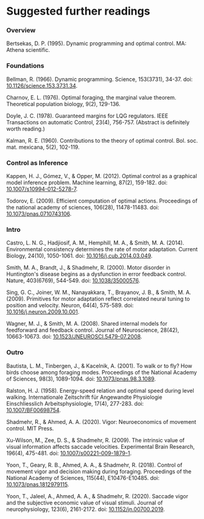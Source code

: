 # Suggested further readings

### Overview

Bertsekas, D. P. (1995). Dynamic programming and optimal control. MA: Athena scientific.

### Foundations

Bellman, R. (1966). Dynamic programming. Science, 153(3731), 34-37. doi: [10.1126/science.153.3731.34](https://doi.org/10.1126/science.153.3731.34).

Charnov, E. L. (1976). Optimal foraging, the marginal value theorem. Theoretical population biology, 9(2), 129-136.

Doyle, J. C. (1978). Guaranteed margins for LQG regulators. IEEE Transactions on automatic Control, 23(4), 756-757. (Abstract is definitely worth reading.)

Kalman, R. E. (1960). Contributions to the theory of optimal control. Bol. soc. mat. mexicana, 5(2), 102-119. 

### Control as Inference

Kappen, H. J., Gómez, V., & Opper, M. (2012). Optimal control as a graphical model inference problem. Machine learning, 87(2), 159-182. doi: [10.1007/s10994-012-5278-7](https://doi.org/10.1007/s10994-012-5278-7).

Todorov, E. (2009). Efficient computation of optimal actions. Proceedings of the national academy of sciences, 106(28), 11478-11483. doi: [10.1073/pnas.0710743106](https://doi.org/10.1073/pnas.0710743106).

### Intro

Castro, L. N. G., Hadjiosif, A. M., Hemphill, M. A., & Smith, M. A. (2014). Environmental consistency determines the rate of motor adaptation. Current Biology, 24(10), 1050-1061. doi: [10.1016/j.cub.2014.03.049](https://doi.org/10.1016/j.cub.2014.03.049).

Smith, M. A., Brandt, J., & Shadmehr, R. (2000). Motor disorder in Huntington's disease begins as a dysfunction in error feedback control. Nature, 403(6769), 544-549. doi: [10.1038/35000576](https://doi.org/10.1038/35000576).

Sing, G. C., Joiner, W. M., Nanayakkara, T., Brayanov, J. B., & Smith, M. A. (2009). Primitives for motor adaptation reflect correlated neural tuning to position and velocity. Neuron, 64(4), 575-589. doi: [10.1016/j.neuron.2009.10.001](https://doi.org/10.1016/j.neuron.2009.10.001).

Wagner, M. J., & Smith, M. A. (2008). Shared internal models for feedforward and feedback control. Journal of Neuroscience, 28(42), 10663-10673. doi: [10.1523/JNEUROSCI.5479-07.2008](https://doi.org/10.1523/JNEUROSCI.5479-07.2008).

### Outro

Bautista, L. M., Tinbergen, J., & Kacelnik, A. (2001). To walk or to fly? How birds choose among foraging modes. Proceedings of the National Academy of Sciences, 98(3), 1089-1094. doi: [10.1073/pnas.98.3.1089](https://doi.org/10.1073/pnas.98.3.1089).

Ralston, H. J. (1958). Energy-speed relation and optimal speed during level walking. Internationale Zeitschrift für Angewandte Physiologie Einschliesslich Arbeitsphysiologie, 17(4), 277-283. doi: [10.1007/BF00698754](https://doi.org/10.1007/BF00698754).

Shadmehr, R., & Ahmed, A. A. (2020). Vigor: Neuroeconomics of movement control. MIT Press.

Xu-Wilson, M., Zee, D. S., & Shadmehr, R. (2009). The intrinsic value of visual information affects saccade velocities. Experimental Brain Research, 196(4), 475-481. doi: [10.1007/s00221-009-1879-1](https://doi.org/10.1007/s00221-009-1879-1).

Yoon, T., Geary, R. B., Ahmed, A. A., & Shadmehr, R. (2018). Control of movement vigor and decision making during foraging. Proceedings of the National Academy of Sciences, 115(44), E10476-E10485. doi: [10.1073/pnas.1812979115](https://doi.org/10.1073/pnas.1812979115).

Yoon, T., Jaleel, A., Ahmed, A. A., & Shadmehr, R. (2020). Saccade vigor and the subjective economic value of visual stimuli. Journal of neurophysiology, 123(6), 2161-2172. doi: [10.1152/jn.00700.2019](https://doi.org/10.1152/jn.00700.2019).

